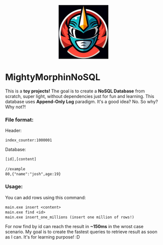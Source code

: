 <div style="text-align: center;">
    <img src="logo.png" alt="Descrizione" width="160">
</div>

# MightyMorphinNoSQL
This is a **toy projects!** The goal is to create a **NoSQL Database** from scratch, super light, without dependencies just for fun and learning. This database uses **Append-Only Log** paradigm. It's a good idea? No. So why? Why not?!

### File format:
Header:
```
index_counter:1000001
```

Database:
```
[id],[content]

//example
80,{"name":"josh",age:19}
```

### Usage:
You can add rows using this command:
```
main.exe insert <content>
main.exe find <id>
main.exe insert_one_millions (insert one million of rows!)
```

For now find by id can reach the result in **~150ms** in the wrost case scenario. My goal is to create the fastest queries to retrieve result as soon as I can. It's for learning purpose! :D